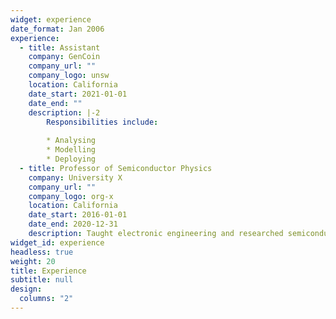 ```yaml
---
widget: experience
date_format: Jan 2006
experience:
  - title: Assistant
    company: GenCoin
    company_url: ""
    company_logo: unsw
    location: California
    date_start: 2021-01-01
    date_end: ""
    description: |-2
        Responsibilities include:
        
        * Analysing
        * Modelling
        * Deploying
  - title: Professor of Semiconductor Physics
    company: University X
    company_url: ""
    company_logo: org-x
    location: California
    date_start: 2016-01-01
    date_end: 2020-12-31
    description: Taught electronic engineering and researched semiconductor physics.
widget_id: experience
headless: true
weight: 20
title: Experience
subtitle: null
design:
  columns: "2"
---
```

